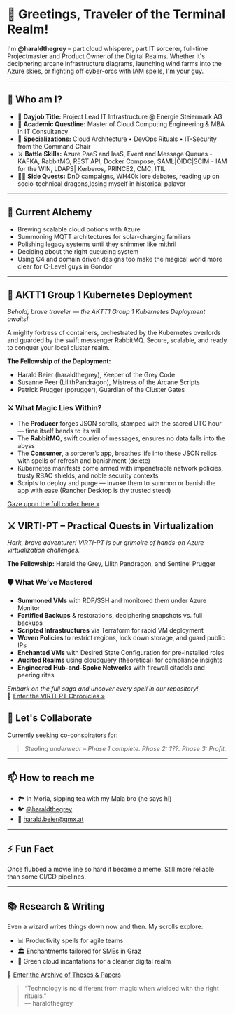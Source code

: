 # 👋 Greetings, Traveler of the Terminal Realm!

I'm **@haraldthegrey** – part cloud whisperer, part IT sorcerer, full-time Projectmaster and Product Owner of the Digital Realms. Whether it's deciphering arcane infrastructure diagrams, launching wind farms into the Azure skies, or fighting off cyber-orcs with IAM spells, I'm your guy.

---

## 🧙 Who am I?

- 🏰 **Dayjob Title:** Project Lead IT Infrastructure @ Energie Steiermark AG
- 🧠 **Academic Questline:** Master of Cloud Computing Engineering & MBA in IT Consultancy
- 🔐 **Specializations:** Cloud Architecture • DevOps Rituals • IT-Security from the Command Chair
- ⚔️ **Battle Skills:** Azure PaaS and IaaS, Event and Message Queues - KAFKA, RabbitMQ, REST API, Docker Compose, SAML|OIDC|SCIM - IAM for the WIN, LDAPS| Kerberos, PRINCE2, CMC, ITIL
- 🧝‍♂️ **Side Quests:** DnD campaigns, WH40k lore debates, reading up on socio-technical dragons,losing myself in historical palaver

---

## 🧪 Current Alchemy

- Brewing scalable cloud potions with Azure
- Summoning MQTT architectures for solar-charging familiars
- Polishing legacy systems until they shimmer like mithril
- Deciding about the right queueing system
- Using C4 and domain driven designs too make the magical world more clear for C-Level guys in Gondor

---
## 🚀 AKTT1 Group 1 Kubernetes Deployment  
*Behold, brave traveler — the AKTT1 Group 1 Kubernetes Deployment awaits!*  

A mighty fortress of containers, orchestrated by the Kubernetes overlords and guarded by the swift messenger RabbitMQ. Secure, scalable, and ready to conquer your local cluster realm.  

**The Fellowship of the Deployment:**  
- Harald Beier (haraldthegrey), Keeper of the Grey Code  
- Susanne Peer (LilithPandragon), Mistress of the Arcane Scripts  
- Patrick Prugger (pprugger), Guardian of the Cluster Gates  

### ⚔️ What Magic Lies Within?  
- The **Producer** forges JSON scrolls, stamped with the sacred UTC hour — time itself bends to its will  
- The **RabbitMQ**, swift courier of messages, ensures no data falls into the abyss  
- The **Consumer**, a sorcerer’s app, breathes life into these JSON relics with spells of refresh and banishment (delete)  
- Kubernetes manifests come armed with impenetrable network policies, trusty RBAC shields, and noble security contexts  
- Scripts to deploy and purge — invoke them to summon or banish the app with ease (Rancher Desktop is thy trusted steed)  

[Gaze upon the full codex here »](https://github.com/haraldthegrey/AKTT1-GROUP1-K8S)  

## ⚔️ VIRTI-PT – Practical Quests in Virtualization  

*Hark, brave adventurer! VIRTI-PT is our grimoire of hands-on Azure virtualization challenges.*

**The Fellowship:** Harald the Grey, Lilith Pandragon, and Sentinel Prugger

### 🛡️ What We’ve Mastered  
- **Summoned VMs** with RDP/SSH and monitored them under Azure Monitor  
- **Fortified Backups** & restorations, deciphering snapshots vs. full backups  
- **Scripted Infrastructures** via Terraform for rapid VM deployment  
- **Woven Policies** to restrict regions, lock down storage, and guard public IPs  
- **Enchanted VMs** with Desired State Configuration for pre-installed roles  
- **Audited Realms** using cloudquery (theoretical) for compliance insights  
- **Engineered Hub-and-Spoke Networks** with firewall citadels and peering rites  

*Embark on the full saga and uncover every spell in our repository!*  
🔗 [Enter the VIRTI-PT Chronicles »](https://github.com/haraldthegrey/G1Virti)  


## 💬 Let's Collaborate

Currently seeking co-conspirators for:
> *Stealing underwear – Phase 1 complete. Phase 2: ???. Phase 3: Profit.*

---

## 📫 How to reach me

- 🏞 In Moria, sipping tea with my Maia bro (he says hi)
- 🐦 [@haraldthegrey](https://github.com/haraldthegrey)
- 📜 harald.beier@gmx.at

---

## ⚡ Fun Fact

Once flubbed a movie line so hard it became a meme. Still more reliable than some CI/CD pipelines.

---
## 📚 Research & Writing

Even a wizard writes things down now and then. My scrolls explore:

- 📊 Productivity spells for agile teams
- 🏛️ Enchantments tailored for SMEs in Graz
- 🌱 Green cloud incantations for a cleaner digital realm

📜 [Enter the Archive of Theses & Papers](https://github.com/haraldthegrey/Theses-and-papers)

> “Technology is no different from magic when wielded with the right rituals.”  
> — haraldthegrey


<!---
haraldthegrey/haraldthegrey is a ✨ special ✨ repository because its `README.md` (this file) appears on your GitHub profile.
You can click the Preview link to take a look at your changes.
--->
